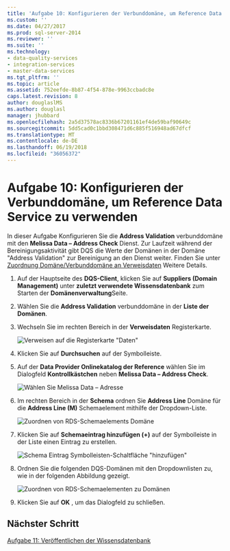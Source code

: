```yaml
---
title: 'Aufgabe 10: Konfigurieren der Verbunddomäne, um Reference Data Service zu verwenden. | Microsoft Docs'
ms.custom: ''
ms.date: 04/27/2017
ms.prod: sql-server-2014
ms.reviewer: ''
ms.suite: ''
ms.technology:
- data-quality-services
- integration-services
- master-data-services
ms.tgt_pltfrm: ''
ms.topic: article
ms.assetid: 752eefde-8b87-4f54-878e-9963ccbadc8e
caps.latest.revision: 8
author: douglaslMS
ms.author: douglasl
manager: jhubbard
ms.openlocfilehash: 2a5d37578ac8336b67201161ef4de59baf90649c
ms.sourcegitcommit: 5dd5cad0c1bbd308471d6c885f516948ad67dfcf
ms.translationtype: MT
ms.contentlocale: de-DE
ms.lasthandoff: 06/19/2018
ms.locfileid: "36056372"
---
```

# <a name="task-10-configuring-composite-domain-to-use-reference-data-service"></a>Aufgabe 10: Konfigurieren der Verbunddomäne, um Reference Data Service zu verwenden
  In dieser Aufgabe Konfigurieren Sie die **Address Validation** verbunddomäne mit den **Melissa Data – Address Check** Dienst. Zur Laufzeit während der Bereinigungsaktivität gibt DQS die Werte der Domänen in der Domäne "Address Validation" zur Bereinigung an den Dienst weiter. Finden Sie unter [Zuordnung Domäne/Verbunddomäne an Verweisdaten](http://msdn.microsoft.com/library/hh213030.aspx) Weitere Details.  
  
1.  Auf der Hauptseite des **DQS-Client**, klicken Sie auf **Suppliers (Domain Management)** unter **zuletzt verwendete Wissensdatenbank** zum Starten der **Domänenverwaltung**Seite.  
  
2.  Wählen Sie die **Address Validation** verbunddomäne in der **Liste der Domänen**.  
  
3.  Wechseln Sie im rechten Bereich in der **Verweisdaten** Registerkarte.  
  
     ![Verweisen auf die Registerkarte "Daten"](../../2014/tutorials/media/et-configuringcdtouserds-01.jpg "verweisen auf die Registerkarte \"Daten\"")  
  
4.  Klicken Sie auf **Durchsuchen** auf der Symbolleiste.  
  
5.  Auf der **Data Provider Onlinekatalog der Reference** wählen Sie im Dialogfeld **Kontrollkästchen** neben **Melissa Data – Address Check**.  
  
     ![Wählen Sie Melissa Data – Adresse](../../2014/tutorials/media/et-configuringcdtouserds-02.jpg "Melissa Data – Adresse wählen")  
  
6.  Im rechten Bereich in der **Schema** ordnen Sie **Address Line** Domäne für die **Address Line (M)** Schemaelement mithilfe der Dropdown-Liste.  
  
     ![Zuordnen von RDS-Schemaelements Domäne](../../2014/tutorials/media/et-configuringcdtouserds-03.jpg "RDS-Schemaelements-Domäne zuordnen")  
  
7.  Klicken Sie auf **Schemaeintrag hinzufügen (+)** auf der Symbolleiste in der Liste einen Eintrag zu erstellen.  
  
     ![Schema Eintrag Symbolleisten-Schaltfläche "hinzufügen"](../../2014/tutorials/media/et-configuringcdtouserds-04.jpg "Schema Eintrag Symbolleisten-Schaltfläche \"hinzufügen\"")  
  
8.  Ordnen Sie die folgenden DQS-Domänen mit den Dropdownlisten zu, wie in der folgenden Abbildung gezeigt.  
  
     ![Zuordnen von RDS-Schemaelementen zu Domänen](../../2014/tutorials/media/et-configuringcdtouserds-05.jpg "Zuordnen von RDS-Schemaelementen zu Domänen")  
  
9. Klicken Sie auf **OK** , um das Dialogfeld zu schließen.  
  
## <a name="next-step"></a>Nächster Schritt  
 [Aufgabe 11: Veröffentlichen der Wissensdatenbank](../../2014/tutorials/task-11-publishing-the-knowledge-base.md)  
  
  